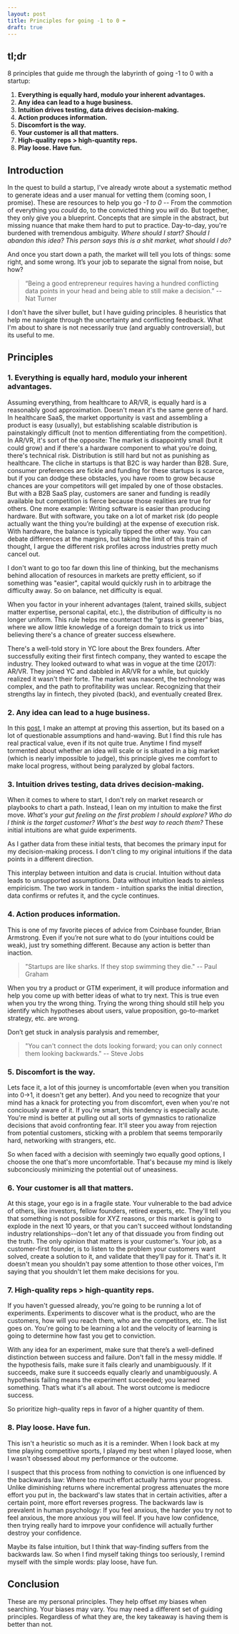 ```yaml
---
layout: post
title: Principles for going -1 to 0 ➡️
draft: true
---
```


## tl;dr

8 principles that guide me through the labyrinth of going -1 to 0 with a startup:

1. **Everything is equally hard, modulo your inherent advantages.**
2. **Any idea can lead to a huge business.**
3. **Intuition drives testing, data drives decision-making.**
4. **Action produces information.**
5. **Discomfort is the way.**
6. **Your customer is all that matters.**
7. **High-quality reps > high-quantity reps.**
8. **Play loose. Have fun.**

## Introduction

In the quest to build a startup, I've already wrote about a systematic method to generate ideas and a user manual for vetting them (coming soon, I promise). These are resources to help you go *-1 to 0* -- From the commotion of everything you *could* do, to the convicted thing you *will* do. But together, they only give you a blueprint. Concepts that are simple in the abstract, but missing nuance that make them hard to put to practice. Day-to-day, you're burdened with tremendous ambiguity. *Where should I start? Should I abandon this idea? This person says this is a shit market, what should I do?*

And once you start down a path, the market will tell you lots of things: some right, and some wrong. It’s your job to separate the signal from noise, but how?

> “Being a good entrepreneur requires having a hundred conflicting data points in your head and being able to still make a decision.” -- Nat Turner

I don't have the silver bullet, but I have guiding principles. 8 heuristics that help me navigate through the uncertainty and conflicting feedback. What I'm about to share is not necessarily true (and arguably controversial), but its useful to me.

## Principles

### 1. **Everything is equally hard, modulo your inherent advantages.**

Assuming everything, from healthcare to AR/VR, is equally hard is a reasonably good approximation. Doesn't mean it's the same genre of hard. In healthcare SaaS, the market opportunity is vast and assembling a product is easy (usually), but establishing scalable distribution is painstakingly difficult (not to mention differentiating from the competition). In AR/VR, it's sort of the opposite: The market is disappointly small (but it could grow) and if there's a hardware component to what you're doing, there's technical risk. Distribution is still hard but not as punishing as healthcare. The cliche in startups is that B2C is way harder than B2B. Sure, consumer preferences are fickle and funding for these startups is scarce, but if you can dodge these obstacles, you have room to grow because chances are your competitors will get impaled by one of those obstacles. But with a B2B SaaS play, customers are saner and funding is readily available but competition is fierce because those realities are true for others. One more example: Writing software is easier than producing hardware. But with software, you take on a lot of market risk (do people actually want the thing you’re building) at the expense of execution risk. With hardware, the balance is typically tipped the other way. You can debate differences at the margins, but taking the limit of this train of thought, I argue the different risk profiles across industries pretty much cancel out.

I don't want to go too far down this line of thinking, but the mechanisms behind allocation of resources in markets are pretty efficient, so if something was "easier", capital would quickly rush in to arbitrage the difficulty away. So on balance, net difficulty is equal.

When you factor in your inherent advantages (talent, trained skills, subject matter expertise, personal capital, etc.), the distribution of difficulty is no longer uniform. This rule helps me counteract the "grass is greener" bias, where we allow little knowledge of a foreign domain to trick us into believing there's a chance of greater success elsewhere. 

There's a well-told story in YC lore about the Brex founders. After successfully exiting their first fintech company, they wanted to escape the industry. They looked outward to what was in vogue at the time (2017): AR/VR. They joined YC and dabbled in AR/VR for a while, but quickly realized it wasn't their forte. The market was nascent, the technology was complex, and the path to profitability was unclear. Recognizing that their strengths lay in fintech, they pivoted (back), and eventually created Brex.

### 2. **Any idea can lead to a huge business.**

In this [post](https://hardikvala.com/2024/07/01/can-any-company-become-a-unicorn.html), I make an attempt at proving this assertion, but its based on a lot of questionable assumptions and hand-waving. But I find this rule has real practical value, even if its not quite true. Anytime I find myself tormented about whether an idea will scale or is situated in a big market (which is nearly impossible to judge), this principle gives me comfort to make local progress, without being paralyzed by global factors.

### 3. **Intuition drives testing, data drives decision-making.**

When it comes to where to start, I don't rely on market research or playbooks to chart a path. Instead, I lean on my intuition to make the first move. *What's your gut feeling on the first problem I should explore? Who do I think is the target customer? What's the best way to reach them?* These initial intuitions are what guide experiments.

As I gather data from these initial tests, that becomes the primary input for my decision-making process. I don't cling to my original intuitions if the data points in a different direction.

This interplay between intuition and data is crucial. Intuition without data leads to unsupported assumptions. Data without intuition leads to aimless empiricism. The two work in tandem - intuition sparks the initial direction, data confirms or refutes it, and the cycle continues.

### 4. **Action produces information.**

This is one of my favorite pieces of advice from Coinbase founder, Brian Armstrong. Even if you’re not sure what to do (your intuitions could be weak), just try something different. Because any action is better than inaction. 

> "Startups are like sharks. If they stop swimming they die." -- Paul Graham

When you try a product or GTM experiment, it will produce information and help you come up with better ideas of what to try next. This is true even when you try the wrong thing. Trying the wrong thing should still help you identify which hypotheses about users, value proposition, go-to-market strategy, etc. are wrong.

Don’t get stuck in analysis paralysis and remember,

> "You can't connect the dots looking forward; you can only connect them looking backwards." -- Steve Jobs

### 5. **Discomfort is the way.**

Lets face it, a lot of this journey is uncomfortable (even when you transition into 0->1, it doesn't get any better). And you need to recognize that your mind has a knack for protecting you from discomfort, even when you're not conciously aware of it. If you're smart, this tendency is especially acute. You're mind is better at pulling out all sorts of gymnastics to rationalize decisions that avoid confronting fear. It'll steer you away from rejection from potential customers, sticking with a problem that seems temporarily hard, networking with strangers, etc.

So when faced with a decision with seemingly two equally good options, I choose the one that's more uncomfortable. That's because my mind is likely subconciously minimizing the potential out of uneasiness.

### 6. **Your customer is all that matters.**

At this stage, your ego is in a fragile state. Your vulnerable to the bad advice of others, like investors, fellow founders, retired experts, etc. They'll tell you that something is not possible for XYZ reasons, or this market is going to explode in the next 10 years, or that you can't succeed without londstanding industry relationships--don't let any of that dissuade you from finding out the truth. The only opinion that matters is your customer's. Your job, as a customer-first founder, is to listen to the problem your customers want solved, create a solution to it, and validate that they’ll pay for it. That's it. It doesn't mean you shouldn't pay some attention to those other voices, I'm saying that you shouldn't let them make decisions for you.

### 7. **High-quality reps > high-quantity reps.**

If you haven't guessed already, you're going to be running a lot of experiments. Experiments to discover what is the product, who are the customers, how will you reach them, who are the competitors, etc. The list goes on. You're going to be learning a lot and the velocity of learning is going to determine how fast you get to conviction. 

With any idea for an experiment, make sure that there’s a well-defined distinction between success and failure. Don't fall in the messy middle. If the hypothesis fails, make sure it fails clearly and unambiguously. If it succeeds, make sure it succeeds equally clearly and unambiguously. A hypothesis failing means the experiment succeeded; you learned something. That’s what it's all about. The worst outcome is mediocre success.

So prioritize high-quality reps in favor of a higher quantity of them.

### 8. **Play loose. Have fun.**

This isn't a heuristic so much as it is a reminder. When I look back at my time playing competitive sports, I played my best when I played loose, when I wasn't obsessed about my performance or the outcome.

I suspect that this process from nothing to conviction is one influenced by the backwards law: Where too much effort actually harms your progress. Unlike diminishing returns where incremental progress attenuates the more effort you put in, the backward's law states that in certain activities, after a certain point, more effort reverses progress. The backwards law is prevalent in human psychology: If you feel anxious, the harder you try not to feel anxious, the more anxious you will feel. If you have low confidence, then trying really hard to imrpove your confidence will actually further destroy your confidence.

Maybe its false intuition, but I think that way-finding suffers from the backwards law. So when I find myself taking things too seriously, I remind myself with the simple words: play loose, have fun.

## Conclusion

These are my personal principles. They help offset *my* biases when searching. Your biases may vary. You may need a different set of guiding principles. Regardless of what they are, the key takeaway is having them is better than not.
